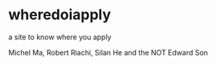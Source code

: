 # wheredoiapply
a site to know where you apply

Michel Ma, Robert Riachi, Silan He and the NOT Edward Son
